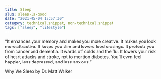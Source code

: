 ```yaml
---
title: Sleep
slug: sleep-is-good
date: "2021-05-04 17:57:30"
category: technical.snippet, non-technical.snippet
tags: ["sleep", "lifestyle"]
---
```


“It enhances your memory and makes you more creative. It makes you look more
attractive. It keeps you slim and lowers food cravings. It protects you from
cancer and dementia. It wards off colds and the flu. It lowers your risk of
heart attacks and stroke, not to mention diabetes. You’ll even feel happier,
less depressed, and less anxious.”

Why We Sleep by Dr. Matt Walker
